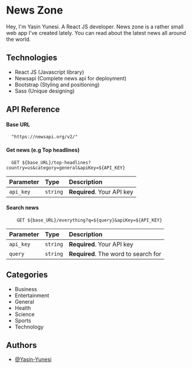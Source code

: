 
# News Zone

Hey, I'm Yasin Yunesi. A React JS developer. News zone is a rather small web app I've
created lately. You can read about the latest news all around the world.


## Technologies

 - React JS (Javascript library)
 - Newsapi (Complete news api for deployment)
 - Bootstrap (Styling and positioning)
 - Sass (Unique designing)


## API Reference

#### Base URL

```http
  "https://newsapi.org/v2/"
```

#### Get news (e.g Top headlines)

```http
  GET ${base_URL}/top-headlines?country=us&category=general&apiKey=${API_KEY}
```

| Parameter | Type     | Description                       |
| :-------- | :------- | :-------------------------------- |
| `api_key`      | `string` | **Required**. Your API key |

#### Search news

```http
    GET ${base_URL}/everything?q=${query}&apiKey=${API_KEY}
```

| Parameter | Type     | Description                       |
| :-------- | :------- | :-------------------------------- |
| `api_key`      | `string` | **Required**. Your API key |
| `query`      | `string` | **Required**. The word to search for |



## Categories

 - Business
 - Entertainment
 - General
 - Health
 - Science
 - Sports
 - Technology


## Authors

- [@Yasin-Yunesi](https://findyasinyunesi.vercel.app/)

